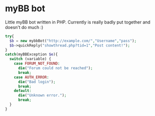 myBB bot
================

Little myBB bot written in PHP. Currently is really badly put together and doesn't do much :)

```php
try{
  $b = new mybbBot("http://example.com/","Username","pass");
  $b->quickReply("showthread.php?tid=1","Post content!");
}
catch(myBBException $e){
  switch (variable) {
    case FORUM_NOT_FOUND:
      die("Forum could not be reached");
      break;
    case AUTH_ERROR:
      die("Bad login");
      break;
    default:
      die("Unknown error.");
      break;
  }
}
```
